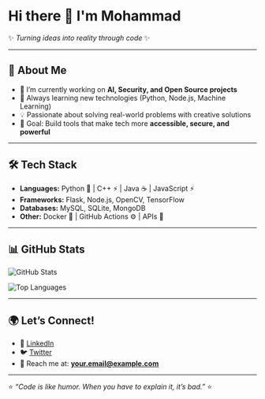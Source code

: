# Hi there 👋 I'm Mohammad  

✨ *Turning ideas into reality through code* ✨  

---

## 🚀 About Me
- 🔭 I’m currently working on **AI, Security, and Open Source projects**  
- 🌱 Always learning new technologies (Python, Node.js, Machine Learning)  
- 💡 Passionate about solving real-world problems with creative solutions  
- 🎯 Goal: Build tools that make tech more **accessible, secure, and powerful**  

---

## 🛠️ Tech Stack
- **Languages:** Python 🐍 | C++ ⚡ | Java ☕ | JavaScript ⚡  
- **Frameworks:** Flask, Node.js, OpenCV, TensorFlow  
- **Databases:** MySQL, SQLite, MongoDB  
- **Other:** Docker 🐳 | GitHub Actions ⚙️ | APIs 🔗  

---

## 📊 GitHub Stats
![GitHub Stats](https://github-readme-stats.vercel.app/api?username=YOUR-USERNAME&show_icons=true&theme=radical)  

![Top Languages](https://github-readme-stats.vercel.app/api/top-langs/?username=YOUR-USERNAME&layout=compact&theme=radical)  

---

## 🌍 Let’s Connect!
- 💼 [LinkedIn](#)  
- 🐦 [Twitter](#)  
- 📧 Reach me at: **your.email@example.com**  

---

⭐️ *“Code is like humor. When you have to explain it, it’s bad.”* ⭐️  
